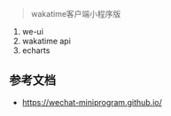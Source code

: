 > wakatime客户端小程序版


1. we-ui
2. wakatime api
3. echarts


## 参考文档
- https://wechat-miniprogram.github.io/

